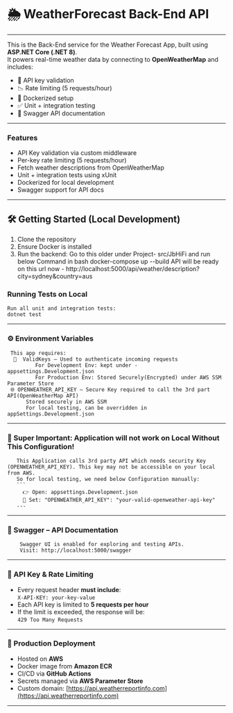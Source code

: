 # 🌦️ WeatherForecast Back-End API

---
This is the Back-End service for the Weather Forecast App, built using **ASP.NET Core (.NET 8)**.  
It powers real-time weather data by connecting to **OpenWeatherMap** and includes:
- 🔐 API key validation  
- 📉 Rate limiting (5 requests/hour)  
- 🐳 Dockerized setup  
- ✅ Unit + integration testing  
- 📄 Swagger API documentation  
---

### Features
- API Key validation via custom middleware  
- Per-key rate limiting (5 requests/hour)  
- Fetch weather descriptions from OpenWeatherMap  
- Unit + integration tests using xUnit  
- Dockerized for local development  
- Swagger support for API docs  
---

## 🛠️ Getting Started (Local Development)
1. Clone the repository  
2. Ensure Docker is installed  
3. Run the backend:
   Go to this older under Project- src/JbHiFi and run below Command in bash
     docker-compose up --build
   API will be ready on this url now - http://localhost:5000/api/weather/description?city=sydney&country=aus

### Running Tests on Local
    Run all unit and integration tests:
    dotnet test
---

### ⚙️ Environment Variables
     This app requires:
      🔑  ValidKeys – Used to authenticate incoming requests
             For Development Env: kept under - appsettings.Development.json
             For Production Env: Stored Securely(Encrypted) under AWS SSM Parameter Store
     🌐 OPENWEATHER_API_KEY – Secure Key required to call the 3rd part API(OpenWeatherMap API)
          Stored securely in AWS SSM
          For local testing, can be overridden in appSettings.Development.json
---

### 🚨 Super Important: Application will not work on Local Without This Configuration!
       This Application calls 3rd party API which needs security Key (OPENWEATHER_API_KEY). This key may not be accessible on your local from AWS.
       So for local testing, we need below Configuration manually: 
       ```
         👉 Open: appsettings.Development.json  
         🔑 Set: "OPENWEATHER_API_KEY": "your-valid-openweather-api-key"
       ---
---

### 📄 Swagger – API Documentation
        Swagger UI is enabled for exploring and testing APIs.
        Visit: http://localhost:5000/swagger
---

### 🔐 API Key & Rate Limiting
- Every request header **must include**:  
  `X-API-KEY: your-key-value`
- Each API key is limited to **5 requests per hour**
- If the limit is exceeded, the response will be:  
  `429 Too Many Requests`

---
### 🚀 Production Deployment
- Hosted on **AWS**
- Docker image from **Amazon ECR**
- CI/CD via **GitHub Actions**
- Secrets managed via **AWS Parameter Store**
- Custom domain: [https://api.weatherreportinfo.com](https://api.weatherreportinfo.com)
---



